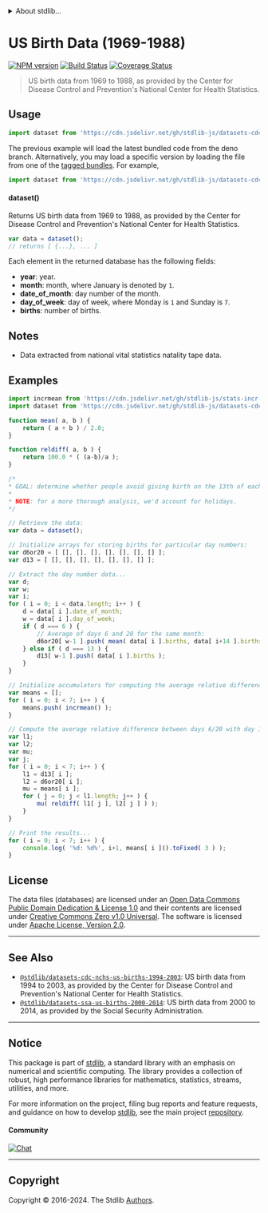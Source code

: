 <!--

@license Apache-2.0

Copyright (c) 2019 The Stdlib Authors.

Licensed under the Apache License, Version 2.0 (the "License");
you may not use this file except in compliance with the License.
You may obtain a copy of the License at

   http://www.apache.org/licenses/LICENSE-2.0

Unless required by applicable law or agreed to in writing, software
distributed under the License is distributed on an "AS IS" BASIS,
WITHOUT WARRANTIES OR CONDITIONS OF ANY KIND, either express or implied.
See the License for the specific language governing permissions and
limitations under the License.

-->


<details>
  <summary>
    About stdlib...
  </summary>
  <p>We believe in a future in which the web is a preferred environment for numerical computation. To help realize this future, we've built stdlib. stdlib is a standard library, with an emphasis on numerical and scientific computation, written in JavaScript (and C) for execution in browsers and in Node.js.</p>
  <p>The library is fully decomposable, being architected in such a way that you can swap out and mix and match APIs and functionality to cater to your exact preferences and use cases.</p>
  <p>When you use stdlib, you can be absolutely certain that you are using the most thorough, rigorous, well-written, studied, documented, tested, measured, and high-quality code out there.</p>
  <p>To join us in bringing numerical computing to the web, get started by checking us out on <a href="https://github.com/stdlib-js/stdlib">GitHub</a>, and please consider <a href="https://opencollective.com/stdlib">financially supporting stdlib</a>. We greatly appreciate your continued support!</p>
</details>

# US Birth Data (1969-1988)

[![NPM version][npm-image]][npm-url] [![Build Status][test-image]][test-url] [![Coverage Status][coverage-image]][coverage-url] <!-- [![dependencies][dependencies-image]][dependencies-url] -->

> US birth data from 1969 to 1988, as provided by the Center for Disease Control and Prevention's National Center for Health Statistics.



<section class="usage">

## Usage

```javascript
import dataset from 'https://cdn.jsdelivr.net/gh/stdlib-js/datasets-cdc-nchs-us-births-1969-1988@deno/mod.js';
```
The previous example will load the latest bundled code from the deno branch. Alternatively, you may load a specific version by loading the file from one of the [tagged bundles](https://github.com/stdlib-js/datasets-cdc-nchs-us-births-1969-1988/tags). For example,

```javascript
import dataset from 'https://cdn.jsdelivr.net/gh/stdlib-js/datasets-cdc-nchs-us-births-1969-1988@v0.2.1-deno/mod.js';
```

#### dataset()

Returns US birth data from 1969 to 1988, as provided by the Center for Disease Control and Prevention's National Center for Health Statistics.

```javascript
var data = dataset();
// returns [ {...}, ... ]
```

Each element in the returned database has the following fields:

-   **year**: year.
-   **month**: month, where January is denoted by `1`.
-   **date_of_month**: day number of the month.
-   **day_of_week**: day of week, where Monday is `1` and Sunday is `7`.
-   **births**: number of births.

</section>

<!-- /.usage -->

<section class="notes">

## Notes

-   Data extracted from national vital statistics natality tape data.

</section>

<!-- /.notes -->

<section class="examples">

## Examples

<!-- eslint no-undef: "error" -->

```javascript
import incrmean from 'https://cdn.jsdelivr.net/gh/stdlib-js/stats-incr-mean@deno/mod.js';
import dataset from 'https://cdn.jsdelivr.net/gh/stdlib-js/datasets-cdc-nchs-us-births-1969-1988@deno/mod.js';

function mean( a, b ) {
    return ( a + b ) / 2.0;
}

function reldiff( a, b ) {
    return 100.0 * ( (a-b)/a );
}

/*
* GOAL: determine whether people avoid giving birth on the 13th of each month.
*
* NOTE: for a more thorough analysis, we'd account for holidays.
*/

// Retrieve the data:
var data = dataset();

// Initialize arrays for storing births for particular day numbers:
var d6or20 = [ [], [], [], [], [], [], [] ];
var d13 = [ [], [], [], [], [], [], [] ];

// Extract the day number data...
var d;
var w;
var i;
for ( i = 0; i < data.length; i++ ) {
    d = data[ i ].date_of_month;
    w = data[ i ].day_of_week;
    if ( d === 6 ) {
        // Average of days 6 and 20 for the same month:
        d6or20[ w-1 ].push( mean( data[ i ].births, data[ i+14 ].births ) );
    } else if ( d === 13 ) {
        d13[ w-1 ].push( data[ i ].births );
    }
}

// Initialize accumulators for computing the average relative difference...
var means = [];
for ( i = 0; i < 7; i++ ) {
    means.push( incrmean() );
}

// Compute the average relative difference between days 6/20 with day 13...
var l1;
var l2;
var mu;
var j;
for ( i = 0; i < 7; i++ ) {
    l1 = d13[ i ];
    l2 = d6or20[ i ];
    mu = means[ i ];
    for ( j = 0; j < l1.length; j++ ) {
        mu( reldiff( l1[ j ], l2[ j ] ) );
    }
}

// Print the results...
for ( i = 0; i < 7; i++ ) {
    console.log( '%d: %d%', i+1, means[ i ]().toFixed( 3 ) );
}
```

</section>

<!-- /.examples -->



<!-- <license> -->

## License

The data files (databases) are licensed under an [Open Data Commons Public Domain Dedication & License 1.0][pddl-1.0] and their contents are licensed under [Creative Commons Zero v1.0 Universal][cc0]. The software is licensed under [Apache License, Version 2.0][apache-license].

<!-- </license> -->

<!-- Section for related `stdlib` packages. Do not manually edit this section, as it is automatically populated. -->

<section class="related">

* * *

## See Also

-   <span class="package-name">[`@stdlib/datasets-cdc-nchs-us-births-1994-2003`][@stdlib/datasets/cdc-nchs-us-births-1994-2003]</span><span class="delimiter">: </span><span class="description">US birth data from 1994 to 2003, as provided by the Center for Disease Control and Prevention's National Center for Health Statistics.</span>
-   <span class="package-name">[`@stdlib/datasets-ssa-us-births-2000-2014`][@stdlib/datasets/ssa-us-births-2000-2014]</span><span class="delimiter">: </span><span class="description">US birth data from 2000 to 2014, as provided by the Social Security Administration.</span>

</section>

<!-- /.related -->

<!-- Section for all links. Make sure to keep an empty line after the `section` element and another before the `/section` close. -->


<section class="main-repo" >

* * *

## Notice

This package is part of [stdlib][stdlib], a standard library with an emphasis on numerical and scientific computing. The library provides a collection of robust, high performance libraries for mathematics, statistics, streams, utilities, and more.

For more information on the project, filing bug reports and feature requests, and guidance on how to develop [stdlib][stdlib], see the main project [repository][stdlib].

#### Community

[![Chat][chat-image]][chat-url]

---

## Copyright

Copyright &copy; 2016-2024. The Stdlib [Authors][stdlib-authors].

</section>

<!-- /.stdlib -->

<!-- Section for all links. Make sure to keep an empty line after the `section` element and another before the `/section` close. -->

<section class="links">

[npm-image]: http://img.shields.io/npm/v/@stdlib/datasets-cdc-nchs-us-births-1969-1988.svg
[npm-url]: https://npmjs.org/package/@stdlib/datasets-cdc-nchs-us-births-1969-1988

[test-image]: https://github.com/stdlib-js/datasets-cdc-nchs-us-births-1969-1988/actions/workflows/test.yml/badge.svg?branch=v0.2.1
[test-url]: https://github.com/stdlib-js/datasets-cdc-nchs-us-births-1969-1988/actions/workflows/test.yml?query=branch:v0.2.1

[coverage-image]: https://img.shields.io/codecov/c/github/stdlib-js/datasets-cdc-nchs-us-births-1969-1988/main.svg
[coverage-url]: https://codecov.io/github/stdlib-js/datasets-cdc-nchs-us-births-1969-1988?branch=main

<!--

[dependencies-image]: https://img.shields.io/david/stdlib-js/datasets-cdc-nchs-us-births-1969-1988.svg
[dependencies-url]: https://david-dm.org/stdlib-js/datasets-cdc-nchs-us-births-1969-1988/main

-->

[chat-image]: https://img.shields.io/gitter/room/stdlib-js/stdlib.svg
[chat-url]: https://app.gitter.im/#/room/#stdlib-js_stdlib:gitter.im

[stdlib]: https://github.com/stdlib-js/stdlib

[stdlib-authors]: https://github.com/stdlib-js/stdlib/graphs/contributors

[cli-section]: https://github.com/stdlib-js/datasets-cdc-nchs-us-births-1969-1988#cli
[cli-url]: https://github.com/stdlib-js/datasets-cdc-nchs-us-births-1969-1988/tree/cli
[@stdlib/datasets-cdc-nchs-us-births-1969-1988]: https://github.com/stdlib-js/datasets-cdc-nchs-us-births-1969-1988/tree/main

[umd]: https://github.com/umdjs/umd
[es-module]: https://developer.mozilla.org/en-US/docs/Web/JavaScript/Guide/Modules

[deno-url]: https://github.com/stdlib-js/datasets-cdc-nchs-us-births-1969-1988/tree/deno
[deno-readme]: https://github.com/stdlib-js/datasets-cdc-nchs-us-births-1969-1988/blob/deno/README.md
[umd-url]: https://github.com/stdlib-js/datasets-cdc-nchs-us-births-1969-1988/tree/umd
[umd-readme]: https://github.com/stdlib-js/datasets-cdc-nchs-us-births-1969-1988/blob/umd/README.md
[esm-url]: https://github.com/stdlib-js/datasets-cdc-nchs-us-births-1969-1988/tree/esm
[esm-readme]: https://github.com/stdlib-js/datasets-cdc-nchs-us-births-1969-1988/blob/esm/README.md
[branches-url]: https://github.com/stdlib-js/datasets-cdc-nchs-us-births-1969-1988/blob/main/branches.md

[pddl-1.0]: http://opendatacommons.org/licenses/pddl/1.0/

[cc0]: https://creativecommons.org/publicdomain/zero/1.0

[apache-license]: https://www.apache.org/licenses/LICENSE-2.0

[csv]: https://tools.ietf.org/html/rfc4180

<!-- <related-links> -->

[@stdlib/datasets/cdc-nchs-us-births-1994-2003]: https://github.com/stdlib-js/datasets-cdc-nchs-us-births-1994-2003/tree/deno

[@stdlib/datasets/ssa-us-births-2000-2014]: https://github.com/stdlib-js/datasets-ssa-us-births-2000-2014/tree/deno

<!-- </related-links> -->

</section>

<!-- /.links -->
